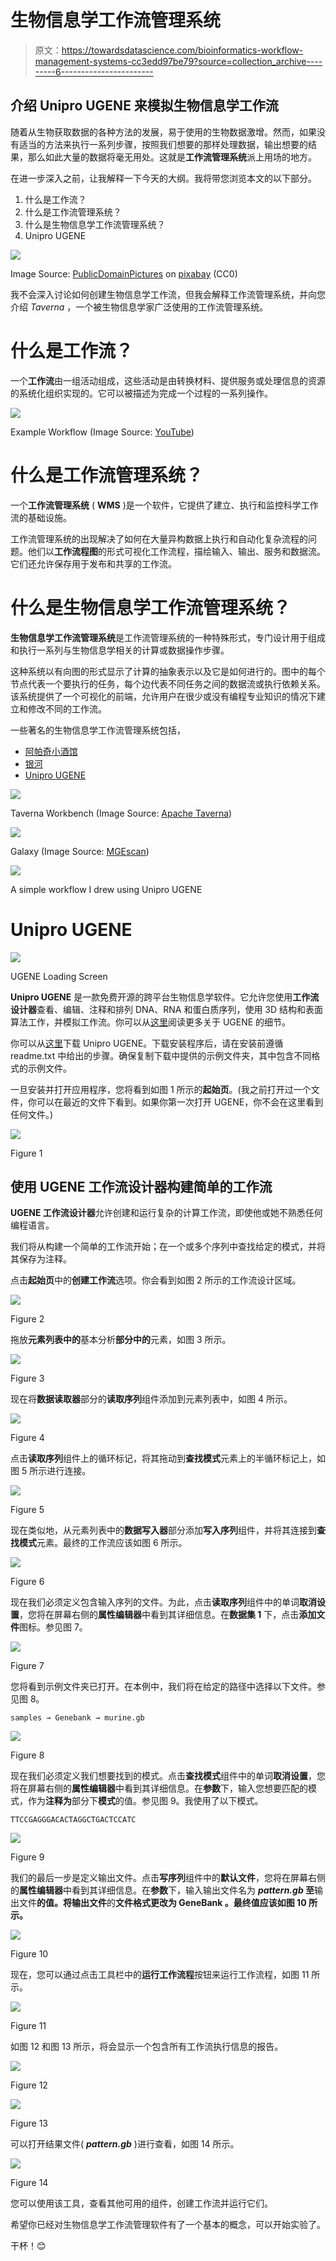 # 生物信息学工作流管理系统

> 原文：<https://towardsdatascience.com/bioinformatics-workflow-management-systems-cc3edd97be79?source=collection_archive---------6----------------------->

## 介绍 Unipro UGENE 来模拟生物信息学工作流

随着从生物获取数据的各种方法的发展，易于使用的生物数据激增。然而，如果没有适当的方法来执行一系列步骤，按照我们想要的那样处理数据，输出想要的结果，那么如此大量的数据将毫无用处。这就是**工作流管理系统**派上用场的地方。

在进一步深入之前，让我解释一下今天的大纲。我将带您浏览本文的以下部分。

1.  什么是工作流？
2.  什么是工作流管理系统？
3.  什么是生物信息学工作流管理系统？
4.  Unipro UGENE

![](img/57886f5f4a7addcfdcb58953c2a3f7b2.png)

Image Source: [PublicDomainPictures](https://pixabay.com/users/PublicDomainPictures-14/) on [pixabay](https://pixabay.com/illustrations/microbiology-cell-gene-dna-163470/) (CC0)

我不会深入讨论如何创建生物信息学工作流，但我会解释工作流管理系统，并向您介绍 *Taverna* ，一个被生物信息学家广泛使用的工作流管理系统。

# 什么是工作流？

一个**工作流**由一组活动组成，这些活动是由转换材料、提供服务或处理信息的资源的系统化组织实现的。它可以被描述为完成一个过程的一系列操作。

![](img/909073d39963ecabf8b2454461264f51.png)

Example Workflow (Image Source: [YouTube](https://i.ytimg.com/vi/JVNDvhA0G50/maxresdefault.jpg))

# 什么是工作流管理系统？

一个**工作流管理系统** ( **WMS** )是一个软件，它提供了建立、执行和监控科学工作流的基础设施。

工作流管理系统的出现解决了如何在大量异构数据上执行和自动化复杂流程的问题。他们以**工作流程图**的形式可视化工作流程，描绘输入、输出、服务和数据流。它们还允许保存用于发布和共享的工作流。

# 什么是生物信息学工作流管理系统？

**生物信息学工作流管理系统**是工作流管理系统的一种特殊形式，专门设计用于组成和执行一系列与生物信息学相关的计算或数据操作步骤。

这种系统以有向图的形式显示了计算的抽象表示以及它是如何进行的。图中的每个节点代表一个要执行的任务，每个边代表不同任务之间的数据流或执行依赖关系。该系统提供了一个可视化的前端，允许用户在很少或没有编程专业知识的情况下建立和修改不同的工作流。

一些著名的生物信息学工作流管理系统包括，

*   [阿帕奇小酒馆](https://taverna.incubator.apache.org)
*   [银河](https://galaxyproject.org)
*   [Unipro UGENE](http://ugene.net)

![](img/2e94c420b189b9cd3c7bf07da0d60c46.png)

Taverna Workbench (Image Source: [Apache Taverna](https://taverna.incubator.apache.org/introduction/))

![](img/56d402c163b360eaf9141c3a90fb0492.png)

Galaxy (Image Source: [MGEscan](http://mgescan.readthedocs.io/en/latest/workflow.html))

![](img/e121a7a85a74e5ace1bf2fee7bff7f1c.png)

A simple workflow I drew using Unipro UGENE

# Unipro UGENE

![](img/51acffefb33f469c5f2423c5f01d8e22.png)

UGENE Loading Screen

**Unipro UGENE** 是一款免费开源的跨平台生物信息学软件。它允许您使用**工作流设计器**查看、编辑、注释和排列 DNA、RNA 和蛋白质序列，使用 3D 结构和表面算法工作，并模拟工作流。你可以从[这里](https://ugene.net/wiki/pages/viewpage.action?pageId=2523425)阅读更多关于 UGENE 的细节。

你可以从[这里](http://ugene.net/download.html)下载 Unipro UGENE。下载安装程序后，请在安装前遵循 readme.txt 中给出的步骤。确保复制下载中提供的示例文件夹，其中包含不同格式的示例文件。

一旦安装并打开应用程序，您将看到如图 1 所示的**起始页**。(我之前打开过一个文件，你可以在最近的文件下看到。如果你第一次打开 UGENE，你不会在这里看到任何文件。)

![](img/41dea3aa881a4716f013a65d06437698.png)

Figure 1

## 使用 UGENE **工作流设计器**构建简单的工作流

**UGENE 工作流设计器**允许创建和运行复杂的计算工作流，即使他或她不熟悉任何编程语言。

我们将从构建一个简单的工作流开始；在一个或多个序列中查找给定的模式，并将其保存为注释。

点击**起始页**中的**创建工作流**选项。你会看到如图 2 所示的工作流设计区域。

![](img/4f52084557a7bb83f86a610796334ac1.png)

Figure 2

拖放**元素列表中的**基本分析**部分中的**元素，如图 3 所示。

![](img/1ec6647653678e9cc295fe2bf64aa64c.png)

Figure 3

现在将**数据读取器**部分的**读取序列**组件添加到元素列表中，如图 4 所示。

![](img/ecb5310666bc7cf9560c0dd6d9c307d8.png)

Figure 4

点击**读取序列**组件上的循环标记，将其拖动到**查找模式**元素上的半循环标记上，如图 5 所示进行连接。

![](img/34af1a4b465dd76b21033c4639a45aef.png)

Figure 5

现在类似地，从元素列表中的**数据写入器**部分添加**写入序列**组件，并将其连接到**查找模式**元素。最终的工作流应该如图 6 所示。

![](img/993f411bfddaf824c48f6f68c29f183d.png)

Figure 6

现在我们必须定义包含输入序列的文件。为此，点击**读取序列**组件中的单词**取消设置**，您将在屏幕右侧的**属性编辑器**中看到其详细信息。在**数据集 1** 下，点击**添加文件**图标。参见图 7。

![](img/3c7324aeb23d6c86f45fa06ad7248625.png)

Figure 7

您将看到示例文件夹已打开。在本例中，我们将在给定的路径中选择以下文件。参见图 8。

```
samples → Genebank → murine.gb
```

![](img/7b03b2d2dc4af39bcfb7f30338f84e9e.png)

Figure 8

现在我们必须定义我们想要找到的模式。点击**查找模式**组件中的单词**取消设置**，您将在屏幕右侧的**属性编辑器**中看到其详细信息。在**参数**下，输入您想要匹配的模式，作为**注释为**部分下**模式**的值。参见图 9。我使用了以下模式。

```
TTCCGAGGGACACTAGGCTGACTCCATC
```

![](img/71083d607c5110d96bc9bceba81b0ecf.png)

Figure 9

我们的最后一步是定义输出文件。点击**写序列**组件中的**默认文件**，您将在屏幕右侧的**属性编辑器**中看到其详细信息。在**参数**下，输入输出文件名为 ***pattern.gb* 至**输出文件**的值。将输出文件**的**文件格式更改为 **GeneBank** 。最终值应该如图 10 所示。**

![](img/6774c2dc55d7f7edbe1e3158c827eeab.png)

Figure 10

现在，您可以通过点击工具栏中的**运行工作流程**按钮来运行工作流程，如图 11 所示。

![](img/d74c0c72e85d644e19f416a73091ff88.png)

Figure 11

如图 12 和图 13 所示，将会显示一个包含所有工作流执行信息的报告。

![](img/a36e3e283aa2a8cfca0696702d680400.png)

Figure 12

![](img/5809d9fa72ad6dc8567babbb2e1f5815.png)

Figure 13

可以打开结果文件( ***pattern.gb*** )进行查看，如图 14 所示。

![](img/566e2a49fb13444b24bc2200351a2355.png)

Figure 14

您可以使用该工具，查看其他可用的组件，创建工作流并运行它们。

希望你已经对生物信息学工作流管理软件有了一个基本的概念，可以开始实验了。

干杯！😊